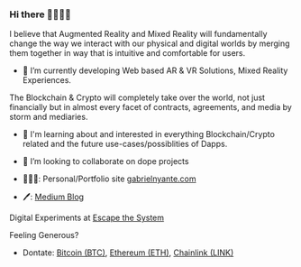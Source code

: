 ### Hi there 👋🏾👋🏾

<!--
**heregoes/heregoes** is a ✨ _special_ ✨ repository because its `README.md` (this file) appears on your GitHub profile. -->
I believe that Augmented Reality and Mixed Reality will fundamentally change the way we interact with our physical and digital worlds by
merging them together in way that is intuitive and comfortable for users. 
- 🔭 I’m currently developing Web based AR & VR Solutions, Mixed Reality Experiences. 

The Blockchain & Crypto will completely take over the world, not just financially but in almost every facet of contracts, agreements, and media by storm and mediaries. 
- 🌱 I'm learning about and interested in everything Blockchain/Crypto related and the future use-cases/possiblities of Dapps. 

- 🤝 I’m looking to collaborate on dope projects

- 👨🏾‍💻: Personal/Portfolio site [gabrielnyante.com](https://gabrielnyante.com/) 
- 🖊: [Medium Blog](https://medium.com/@gabnyante)

Digital Experiments at [Escape the System](https://escape-system.herokuapp.com/) 

Feeling Generous?
- Dontate: [Bitcoin (BTC)](https://www.blockchain.com/btc/address/39nPG9gCMCiiDAkHpAsh5Kb3QLcnXoev4N), [Ethereum (ETH)](https://www.blockchain.com/eth/address/0x7a1337f0fF0E1F49C9E90dbF269E3134669860d9), [Chainlink (LINK)](https://etherscan.io/token/0x514910771AF9Ca656af840dff83E8264EcF986CA?a=0x892A64712dae35a775910D75fDc5462433274C9e)

